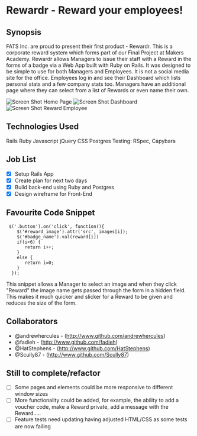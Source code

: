 Rewardr - Reward your employees!
================================

## Synopsis

FATS Inc. are proud to present their first product - Rewardr. This is a corporate reward system which forms part of our Final Project at Makers Academy. Rewardr allows Managers to issue their staff with a Reward in the forms of a badge via a Web App built with Ruby on Rails. It was designed to be simple to use for both Managers and Employees. It is not a social media site for the office. Employees log in and see their Dashboard which lists personal stats and a few company stats too. Managers have an additional page where they can select from a list of Rewards or even name their own.

![Screen Shot Home Page](https://raw.githubusercontent.com/HatStephens/)
![Screen Shot Dashboard](https://raw.githubusercontent.com/HatStephens/)
![Screen Shot Reward Employee](https://raw.githubusercontent.com/HatStephens/)

## Technologies Used

Rails
Ruby
Javascript
jQuery
CSS
Postgres
Testing: RSpec, Capybara

## Job List

- [x] Setup Rails App
- [x] Create plan for next two days
- [x] Build back-end using Ruby and Postgres
- [x] Design wireframe for Front-End

## Favourite Code Snippet

~~~
 $('.button').on('click', function(){
    $('#reward_image').attr('src', images[i]);
    $('#badge_name').val(reward[i])
    if(i<6) {
       return i++;
    }
    else {
       return i=0;
    }
  });
~~~

This snippet allows a Manager to select an image and when they click "Reward" the image name gets passed through the form in a hidden field. This makes it much quicker and slicker for a Reward to be given and reduces the size of the form.

## Collaborators
- @andrewhercules - (http://www.github.com/andrewhercules)
- @fadieh - (http://www.github.com/fadieh)
- @HatStephens - (http://www.github.com/HatStephens)
- @Scully87 - (http://www.github.com/Scully87)

## Still to complete/refactor

- [ ] Some pages and elements could be more responsive to different window sizes
- [ ] More functionality could be added, for example, the ability to add a voucher code, make a Reward private, add a message with the Reward.....
- [ ] Feature tests need updating having adjusted HTML/CSS as some tests are now failing
